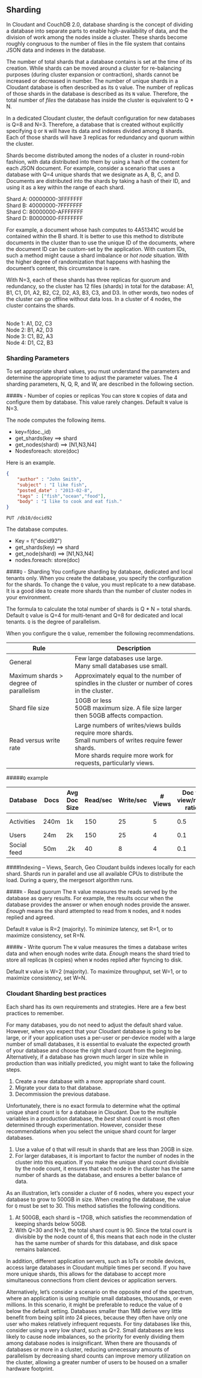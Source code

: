 ## Sharding

In Cloudant and CouchDB 2.0, database sharding is the concept of dividing a database into separate parts to enable high-availability of data, and the division of work among the nodes inside a cluster. These shards become roughly congruous to the number of files in the file system that contains JSON data and indexes in the database.  

The number of total shards that a database contains is set at the time of its creation. While shards can be moved around a cluster for re-balancing purposes (during cluster expansion or contraction), shards cannot be increased or decreased in number. The number of unique shards in a Cloudant database is often described as its `Q` value. The number of replicas of those shards in the database is described as its `N` value.  Therefore, the total number of *files* the database has inside the cluster is equivalent to Q * N. 

In a dedicated Cloudant cluster, the default configuration for new databases is Q=8 and N=3. Therefore, a database that is created without explicitly specifying `Q` or `N` will have its data and indexes divided among 8 shards. Each of those shards will have 3 replicas for redundancy and quorum within the cluster. 

Shards become distributed among the nodes of a cluster in round-robin fashion, with data distributed into them by using a hash of the content for each JSON document. For example, consider a scenario that uses a database with Q=4 unique shards that we designate as A, B, C, and D. Documents are distributed into the shards by taking a hash of their ID, and using it as a key within the range of each shard.

Shard A: 00000000-3FFFFFFF
<br>Shard B: 40000000-7FFFFFFF
<br>Shard C: 80000000-AFFFFFFF
<br>Shard D: B0000000-FFFFFFFF

For example, a document whose hash computes to 4A51341C would be contained within the B shard. It is better to use this method to distribute documents in the cluster than to use the unique ID of the documents, where the document ID can be custom-set by the application. With custom IDs, such a method might cause a shard imbalance or *hot node* situation. With the higher degree of randomization that happens with hashing the document’s content, this circumstance is rare.

With N=3, each of these shards has three replicas for quorum and redundancy, so the cluster has 12 files (shards) in total for the database: A1, B1, C1, D1, A2, B2, C2, D2, A3, B3, C3, and D3. In other words, two nodes of the cluster can go offline without data loss. In a cluster of 4 nodes, the cluster contains the shards.

<br>Node 1: A1, D2, C3
<br>Node 2: B1, A2, D3
<br>Node 3: C1, B2, A3
<br>Node 4: D1, C2, B3


### Sharding Parameters

To set appropriate shard values, you must understand the parameters and determine the appropriate time to adjust the parameter values. The 4 sharding parameters, N, Q, R, and W, are described in the following section. 

####`N` - Number of copies or replicas 
You can store `N` copies of data and configure them by database. This value rarely changes. Default `N` value is N=3.  

The node computes the following items.

* key=f(doc._id)
* get_shards(key ==> shard
* get_nodes(shard) ==> [N1,N3,N4]
* Nodesforeach: store(doc)

Here is an example.  

```json
{
	"author" : "John Smith",
	"subject" : "I like fish", 
	"posted_date" : "2013-02-8",
	"tags" : ["fish","ocean","food"],
	"body" : "I like to cook and eat fish."
}
```
`PUT /db10/docid92`

The database computes.

* Key = f("docid92")
* get_shards(key) ==> shard
* get_node(shard) ==> [N1,N3,N4]
* nodes.foreach: store(doc)


####`Q` - Sharding
You configure sharding by database, dedicated and local tenants only. When you create the database, you specify the configuration for the shards. To change the `Q` value, you must replicate to a new database. It is a good idea to create more shards than the number of cluster nodes in your environment. 

The formula to calculate the total number of shards is Q * N = total shards. Default `Q` value is Q=4 for multi-tenant and Q=8 for dedicated and local tenants. `Q` is the degree of parallelism.  

When you configure the `Q` value, remember the following recommendations. 

| Rule | Description |
|-----|--------------|
|General | Few large databases use large. <br>Many small databases use small.|
| Maximum shards > degree of parallelism | Approximately equal to the number of spindles in the cluster or number of cores in the cluster.|
|Shard file size | 10GB or less <br>50GB maximum size. A file size larger then 50GB affects compaction.|
|Read versus write rate | Large numbers of writes/views builds require more shards. <br>Small numbers of writes require fewer shards. <br>More shards require more work for requests, particularly views.|

#####`Q` example

Database | Docs | Avg Doc Size | Read/sec | Write/sec | # Views | Doc to view/read ratio | `Q` value 
---------|------|--------------|----------|-----------|---------|------------------------|---------
Activities | 240m | 1k | 150 | 25 | 5 | 0.5 | 16-24
Users | 24m | 2k | 150 | 25 | 4 | 0.1 | 8-12 
Social feed | 50m | .2k | 40 | 8 | 4 | 0.1 | 4-8

####Indexing – Views, Search, Geo
Cloudant builds indexes locally for each shard. Shards run in parallel and use all available CPUs to distribute the load. During a query, the mergesort algorithm runs. 

####`R` - Read quorum 
The `R` value measures the reads served by the database as query results. For example, the results occur when the database provides the answer or when enough nodes provide the answer. *Enough* means the shard attempted to read from `N` nodes, and `R` nodes replied and agreed. 

Default `R` value is R=2 (majority). To minimize latency, set R=1, or to maximize consistency, set R=N. 

####`W` - Write quorum 
The `W` value measures the times a database writes data and when enough nodes write data. *Enough* means the shard tried to store all replicas (`N` copies) when `W` nodes replied after fsyncing to disk. 

Default `W` value is W=2 (majority). To maximize throughput, set W=1, or to maximize consistency, set W=N. 

### Cloudant Sharding best practices

Each shard has its own requirements and strategies. Here are a few best practices to remember.

For many databases, you do not need to adjust the default shard value. However, when you expect that your Cloudant database is going to be large, or if your application uses a per-user or per-device model with a large number of small databases, it is essential to evaluate the expected growth of your database and choose the right shard count from the beginning. Alternatively, if a database has grown much larger in size while in production than was initially predicted, you might want to take the following steps.

1.	Create a new database with a more appropriate shard count.
2.	Migrate your data to that database.
3.	Decommission the previous database. 

Unfortunately, there is no exact formula to determine what the optimal unique shard count is for a database in Cloudant. Due to the multiple variables in a production database, the *best* shard count is most often determined through experimentation. However, consider these recommendations when you select the unique shard count for larger databases.

1.	Use a value of `Q` that will result in shards that are less than 20GB in size. 
2.	For larger databases, it is important to factor the number of nodes in the cluster into this equation. If you make the unique shard count divisible by the node count, it ensures that each node in the cluster has the same number of shards as the database, and ensures a better balance of data.

As an illustration, let’s consider a cluster of 6 nodes, where you expect your database to grow to 500GB in size. When creating the database, the value for `Q` must be set to 30. This method satisfies the following conditions.

1.	At 500GB, each shard is ~17GB, which satisfies the recommendation of keeping shards below 50GB.
2.	With Q=30 and N=3, the total shard count is 90. Since the total count is divisible by the node count of 6, this means that each node in the cluster has the same number of shards for this database, and disk space remains balanced.

In addition, different application servers, such as IoTs or mobile devices, access large databases in Cloudant multiple times per second. If you have more unique shards, this allows for the database to accept more simultaneous connections from client devices or application servers.

Alternatively, let’s consider a scenario on the opposite end of the spectrum, where an application is using multiple small databases, thousands, or even millions. In this scenario, it might be preferable to reduce the value of `Q` below the default setting. Databases smaller than 1MB derive very little benefit from being split into 24 pieces, because they often have only one user who makes relatively infrequent requests. For tiny databases like this, consider using a very low shard, such as Q=2. Small databases are less likely to cause node imbalances, so the priority for evenly dividing them among database nodes is insignificant. When there are thousands of databases or more in a cluster, reducing unnecessary amounts of parallelism by decreasing shard counts can improve memory utilization on the cluster, allowing a greater number of users to be housed on a smaller hardware footprint.




